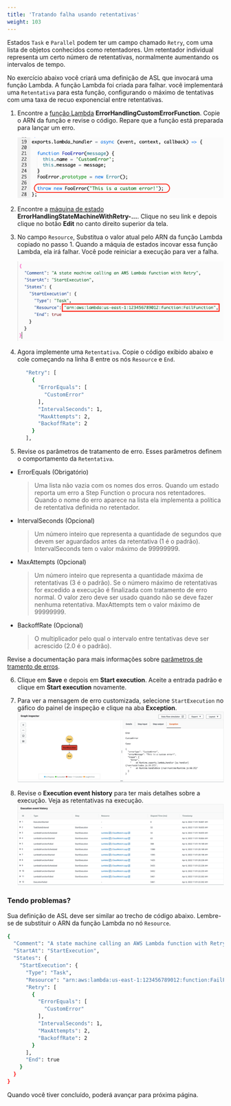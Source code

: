 ```yaml
---
title: 'Tratando falha usando retentativas'
weight: 103
---
```


Estados `Task` e `Parallel` podem ter um campo chamado `Retry`, com uma lista de objetos conhecidos como retentadores. Um retentador individual representa um certo número de retentativas, normalmente aumentando os intervalos de tempo.

No exercício abaixo você criará uma definição de ASL que invocará uma função Lambda. A função Lambda foi criada para falhar. você implementará uma `Retentativa` para esta função, configurando o máximo de tentativas com uma taxa de recuo exponencial entre retentativas.

1. Encontre a [função Lambda](https://console.aws.amazon.com/lambda/home) **ErrorHandlingCustomErrorFunction**. Copie o ARN da função e revise o código. Repare que a função está preparada para lançar um erro.

   ![Lambda function throws FooError](/static/img/module-8/error-handling-lambda-foo-error.png)

2. Encontre a [máquina de estado](https://console.aws.amazon.com/states/home) **ErrorHandlingStateMachineWithRetry-...**. Clique no seu link e depois clique no botão **Edit** no canto direito superior da tela. 

3. No campo `Resource`, Substitua o valor atual pelo ARN da função Lambda copiado no passo 1. Quando a máquia de estados incovar essa função Lambda, ela irá falhar. Você pode reiniciar a execução para ver a falha.

   ![Replace Lambda function ARN](/static/img/module-8/error-handling-state-machine-retry.png)


4. Agora implemente uma `Retentativa`. Copie o código exibido abaixo e cole começando na linha 8 entre os nós `Resource` e `End`. 

```bash
      "Retry": [
        {
          "ErrorEquals": [
            "CustomError"
          ],
          "IntervalSeconds": 1,
          "MaxAttempts": 2,
          "BackoffRate": 2
        }
      ],
```

5. Revise os parâmetros de tratamento de erro. Esses parâmetros definem o comportamento da `Retentativa`.

- ErrorEquals (Obrigatório)

  > Uma lista não vazia com os nomes dos erros. Quando um estado reporta um erro a Step Function o procura nos retentadores. Quando o nome do erro aparece na lista ela implementa a política de retentativa definida no retentador.

- IntervalSeconds (Opcional)

  > Um número inteiro que representa a quantidade de segundos que devem ser aguardados antes da retentativa (1 é o padrão). IntervalSeconds tem o valor máximo de 99999999.

- MaxAttempts (Opcional)

  > Um número inteiro que representa a quantidade máxima de retentativas (3 é o padrão). Se o número máximo de retentativas for excedido a execução é finalizada com tratamento de erro normal. O valor zero deve ser usado quando não se deve fazer nenhuma retentativa. MaxAttempts tem o valor máximo de 99999999.

- BackoffRate (Opcional)

  > O multiplicador pelo qual o intervalo entre tentativas deve ser acrescido (2.0 é o padrão).

Revise a documentação para mais informações sobre [parâmetros de tramento de erros](https://docs.aws.amazon.com/step-functions/latest/dg/concepts-error-handling.html).


6. Clique em **Save** e depois em **Start execution**. Aceite a entrada padrão e clique em **Start execution** novamente.

7. Para ver a mensagem de erro customizada, selecione `StartExecution` no gáfico do painel de inspeção e clique na aba **Exception**.
   ![Failure using Retry output](/static/img/module-8/error-handling-custom-error-retry-output.png)

8. Revise o **Execution event history** para ter mais detalhes sobre a execução. Veja as retentativas na execução.
   ![Failure using Retry event history](/static/img/module-8/error-handling-custom-error-retry-event-history.png)

### Tendo problemas?

Sua definição de ASL deve ser similar ao trecho de código abaixo. Lembre-se de substituir o ARN da função Lambda no nó `Resource`.

```bash
{
  "Comment": "A state machine calling an AWS Lambda function with Retry",
  "StartAt": "StartExecution",
  "States": {
    "StartExecution": {
      "Type": "Task",
      "Resource": "arn:aws:lambda:us-east-1:123456789012:function:FailFunction",
      "Retry": [
        {
          "ErrorEquals": [
            "CustomError"
          ],
          "IntervalSeconds": 1,
          "MaxAttempts": 2,
          "BackoffRate": 2
        }
      ],
      "End": true
    }
  }
}
```
Quando você tiver concluído, poderá avançar para próxima página.
